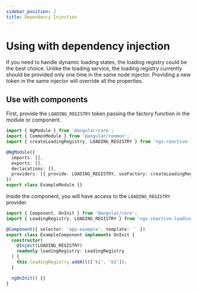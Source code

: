 ```yaml
---
sidebar_position: 2
title: Dependency Injection
---
```


# Using with dependency injection

If you need to handle dynamic loading states, the loading registry could be the best choice. Unlike the loading service,
the loading registry currently should be provided only one time in the same node injector. Providing a new token in the
same injector will override all the properties.

## Use with components

First, provide the `LOADING_REGISTRY` token passing the factory function in the module or component.

```ts title=example.module.ts
import { NgModule } from '@angular/core';
import { CommonModule } from '@angular/common';
import { createLoadingRegistry, LOADING_REGISTRY } from 'ngx-reactive-loading';

@NgModule({
  imports: [],
  exports: [],
  declarations: [],
  providers: [{ provide: LOADING_REGISTRY, useFactory: createLoadingRegistry }],
})
export class ExampleModule {}
```

Inside the component, you will have access to the `LOADING_REGISTRY` provider.

```ts title=example.component.ts
import { Component, OnInit } from '@angular/core';
import { LoadingRegistry, LOADING_REGISTRY } from 'ngx-reactive-loading';

@Component({ selector: 'app-example', template: `` })
export class ExampleComponent implements OnInit {
  constructor(
    @Inject(LOADING_REGISTRY)
    readonly loadingRegistry: LoadingRegistry
  ) {
    this.loadingRegistry.addAll(['k1', 'k2']);
  }

  ngOnInit() {}
}
```
